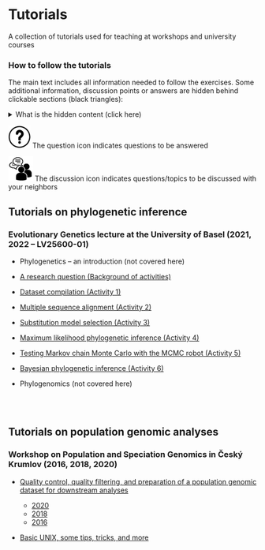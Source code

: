 # Tutorials

A collection of tutorials used for teaching at workshops and university courses

### How to follow the tutorials

The main text includes all information needed to follow the exercises. Some additional information, discussion points or answers are hidden behind clickable sections (black triangles):

 <details>
  <summary>What is the hidden content (click here)</summary>  
  
--------

* "**Further background**" contains additional information to deepen the understanding, including links to publications and videos
* "**Optional**" are either further exercises that can be done for additional practice or alternative commands for locally installed software
* "**Answer**" or "**Hint"/"Help**": include hints or answers to a question. Please <ins>only</ins> read if you really don't know what to do, if you cannot find an answer, or after you have answered the question.
* "**Discussion points**" can help to start a discussion

--------
</details>

![](./img/question_icon.png) The question icon indicates questions to be answered

![](./img/discussion_icon.png) The discussion icon indicates questions/topics to be discussed with your neighbors


## Tutorials on phylogenetic inference
### Evolutionary Genetics lecture at the University of Basel (2021, 2022 – LV25600-01)


* Phylogenetics – an introduction (not covered here)

* [A research question (Background of activities)](./research_question/README.md)

* [Dataset compilation (Activity 1)](./dataset_compilation/README.md)

* [Multiple sequence alignment (Activity 2)](./multiple_sequence_alignment/README.md)

* [Substitution model selection (Activity 3)](./substitution_model_selection/README.md)

* [Maximum likelihood phylogenetic inference (Activity 4)](./maximum_likelihood_phylogenetic_inf/README.md)

* [Testing Markov chain Monte Carlo with the MCMC robot (Activity 5)](./mcmc_robot/README.md)

* [Bayesian phylogenetic inference (Activity 6)](./bayesian_phylogenetic_inference/README.md)

* Phylogenomics (not covered here)

<br/><br/>
## Tutorials on population genomic analyses
### Workshop on Population and Speciation Genomics in Český Krumlov (2016, 2018, 2020)

* [Quality control, quality filtering, and preparation of a population genomic dataset for downstream analyses](http://evomics.org/learning/population-and-speciation-genomics/2020-population-and-speciation-genomics/first-steps-in-genomic-data-analysis/)

	* [2020](http://evomics.org/learning/population-and-speciation-genomics/2020-population-and-speciation-genomics/first-steps-in-genomic-data-analysis/)
	* [2018](http://evomics.org/learning/population-and-speciation-genomics/2018-population-and-speciation-genomics/vcf-activity/) 
	* [2016](http://evomics.org/learning/population-and-speciation-genomics/2016-population-and-speciation-genomics/fileformats-vcftools-plink/)


* [Basic UNIX, some tips, tricks, and more](http://evomics.org/learning/population-and-speciation-genomics/2018-population-and-speciation-genomics/unix-activity/)